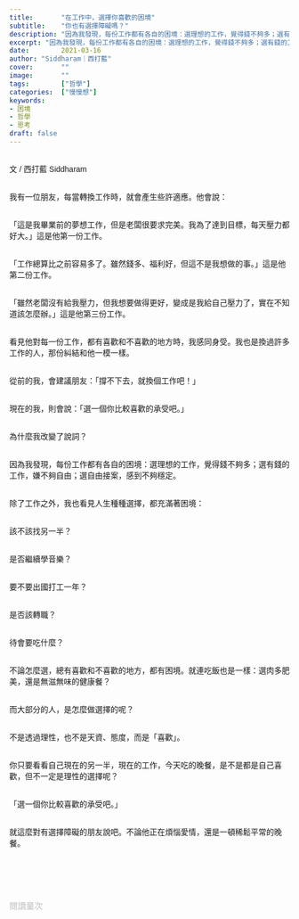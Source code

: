 ```yaml
---
title:       "在工作中，選擇你喜歡的困境"
subtitle:    "你也有選擇障礙嗎？"
description: "因為我發現，每份工作都有各自的困境：選理想的工作，覺得錢不夠多；選有錢的工作，嫌不夠自由；選自由接案，感到不夠穩定..."
excerpt: "因為我發現，每份工作都有各自的困境：選理想的工作，覺得錢不夠多；選有錢的工作，嫌不夠自由；選自由接案，感到不夠穩定..."
date:        2021-03-16
author: "Siddharam｜西打藍"
cover:       ""
image:       ""
tags:        ["哲學"]
categories:  ["慢慢想"]
keywords:
- 困境
- 哲學
- 思考
draft: false
---
```


<article style="font-family: 'Noto Sans TC', '微軟正黑體', sans-serif; font-weight: 300;">

<br>文 / 西打藍 Siddharam<br><br>

我有一位朋友，每當轉換工作時，就會產生些許適應。他會說：<br><br>

「這是我畢業前的夢想工作，但是老闆很要求完美。我為了達到目標，每天壓力都好大。」這是他第一份工作。<br><br>

「工作總算比之前容易多了。雖然錢多、福利好，但這不是我想做的事。」這是他第二份工作。<br><br>

「雖然老闆沒有給我壓力，但我想要做得更好，變成是我給自己壓力了，實在不知道該怎麼辦。」這是他第三份工作。<br><br>

看見他對每一份工作，都有喜歡和不喜歡的地方時，我感同身受。我也是換過許多工作的人，那份糾結和他一模一樣。<br><br>

從前的我，會建議朋友：「撐不下去，就換個工作吧！」<br><br>

現在的我，則會說：「選一個你比較喜歡的承受吧。」<br><br>

為什麼我改變了說詞？<br><br>

因為我發現，每份工作都有各自的困境：選理想的工作，覺得錢不夠多；選有錢的工作，嫌不夠自由；選自由接案，感到不夠穩定。<br><br>

除了工作之外，我也看見人生種種選擇，都充滿著困境：<br><br>

該不該找另一半？<br><br>

是否繼續學音樂？<br><br>

要不要出國打工一年？<br><br>

是否該轉職？<br><br>

待會要吃什麼？<br><br>

不論怎麼選，總有喜歡和不喜歡的地方，都有困境。就連吃飯也是一樣：選肉多肥美，還是無滋無味的健康餐？<br><br>

而大部分的人，是怎麼做選擇的呢？<br><br>

不是透過理性，也不是天資、態度，而是「喜歡」。<br><br>

你只要看看自己現在的另一半，現在的工作，今天吃的晚餐，是不是都是自己喜歡，但不一定是理性的選擇呢？<br><br>

「選一個你比較喜歡的承受吧。」<br><br>

就這麼對有選擇障礙的朋友說吧。不論他正在煩惱愛情，還是一頓稀鬆平常的晚餐。<br><br>


<br><br><br>

</article>

<div style="color: #bfbfbf; font-size: 15px;" id="busuanzi_container_page_pv">
  閱讀量<span id="busuanzi_value_page_pv"></span>次
</div>

<script src="../../js/post.js"></script>




